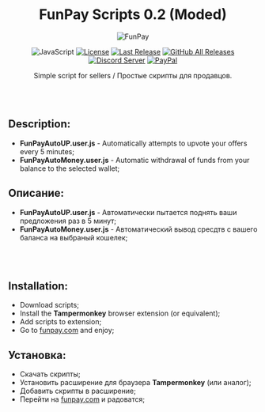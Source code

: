 <!-- markdownlint-disable MD004 MD033 -->
<div align="center">

# FunPay Scripts 0.2 (Moded)

![FunPay](https://i.ibb.co/Y3Rxprx/8b489602-2d74-4052-87d5-b8c5ddeb2411.png)
  
![JavaScript](https://img.shields.io/badge/JavaScript-323330?style=flat-squaree&logo=javascript&logoColor=F7DF1E)
[![License](https://img.shields.io/github/license/darhanger/FunPay_Scripts?style=flat-square)](https://github.com/darhanger/FunPay_Scripts/releases) 
[![Last Release](https://img.shields.io/github/v/release/darhanger/FunPay_Scripts?style=flat-square)](https://github.com/darhanger/FunPay_Scripts)
[![GitHub All Releases](https://img.shields.io/github/downloads/darhanger/FunPay_Scripts/total?style=flat-square)](https://github.com/darhanger/FunPay_Scripts/releases)
[![Discord Server](https://img.shields.io/badge/Discord-7289DA?style=flat-squaree&logo=discord&logoColor=white)](https://discord.gg/xBFKJc6QRr)
[![PayPal](https://img.shields.io/badge/PayPal-00457C?style=flat-square&logo=paypal&logoColor=white)](https://www.paypal.com/donate/?hosted_button_id=WMPGGC32C7U7U)
    
Simple script for sellers / Простые скрипты для продавцов.
</div>
<br>
<br>

## Description:
* **FunPayAutoUP.user.js** - Automatically attempts to upvote your offers every 5 minutes;
* **FunPayAutoMoney.user.js** - Automatic withdrawal of funds from your balance to the selected wallet;

## Описание:
* **FunPayAutoUP.user.js** - Автоматически пытается поднять ваши предложения раз в 5 минут;
* **FunPayAutoMoney.user.js** - Автоматический вывод сресдтв с вашего баланса на выбраный кошелек;

<br>
<br>

## Installation:
* Download scripts;
* Install the **Tampermonkey** browser extension (or equivalent);
* Add scripts to extension;
* Go to [funpay.com](https://funpay.com/) and enjoy;

## Установка:
* Скачать скрипты;
* Установить расширение для браузера **Tampermonkey** (или аналог);
* Добавить скрипты в расширение;
* Перейти на [funpay.com](https://funpay.com/) и радоватся;
